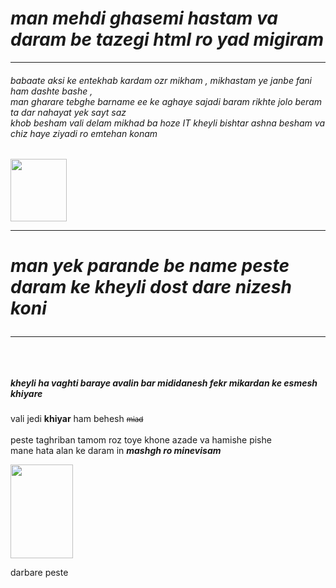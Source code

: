 <!DOCTYPE html>
<html lang="en">
<head>
    <meta charset="UTF-8">
    <meta name="viewport" content="width=device-width, initial-scale=1.0">
    <title>mashgh</title>
</head>
<body>
    <p><h1><em>man mehdi ghasemi hastam va daram be tazegi html ro yad migiram</em></h1></p>
    <hr><p><h6>babaate aksi ke entekhab kardam ozr mikham , mikhastam ye janbe fani ham dashte bashe ,<br> man gharare tebghe barname ee ke <i>aghaye sajadi</i> baram rikhte jolo beram ta dar nahayat yek sayt saz <br> khob besham vali delam mikhad ba hoze IT kheyli bishtar ashna besham va chiz haye ziyadi ro emtehan konam  </h6></p><img src="1727524582723.jpg" width="90" height="100" alt="">
    <hr><p><h1><strong><i>man yek parande be name peste daram ke kheyli dost dare nizesh koni <hr></h1></i></strong> <br> <h5>kheyli ha vaghti baraye avalin bar mididanesh fekr mikardan ke esmesh khiyare</h5> vali jedi <strong>khiyar</strong> ham behesh <small><s>miad</s></small> <br> <br>
    peste taghriban tamom roz toye khone azade va hamishe pishe <br> mane hata alan ke daram in <strong> <i>mashgh ro minevisam</i> </strong> </h4></p><img src="1727434826856.jpg" width="100" height="150" alt=""> <br>
    <a href="https://worldpets.ir/green-cheeked-parakeet/"></a>
    <p>darbare peste</p> <br> 
</body>
</html>
